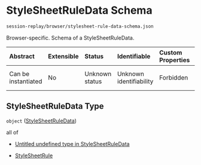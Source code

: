 # StyleSheetRuleData Schema

```txt
session-replay/browser/stylesheet-rule-data-schema.json
```

Browser-specific. Schema of a StyleSheetRuleData.

| Abstract            | Extensible | Status         | Identifiable            | Custom Properties | Additional Properties | Access Restrictions | Defined In                                                                                                                |
| :------------------ | :--------- | :------------- | :---------------------- | :---------------- | :-------------------- | :------------------ | :------------------------------------------------------------------------------------------------------------------------ |
| Can be instantiated | No         | Unknown status | Unknown identifiability | Forbidden         | Allowed               | none                | [stylesheet-rule-data-schema.json](../out/session-replay/browser/stylesheet-rule-data-schema.json "open original schema") |

## StyleSheetRuleData Type

`object` ([StyleSheetRuleData](stylesheet-rule-data-schema.md))

all of

* [Untitled undefined type in StyleSheetRuleData](stylesheet-rule-data-schema-allof-0.md "check type definition")

* [StyleSheetRule](stylesheet-rule-schema.md "check type definition")
